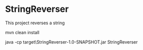# StringReverser

This project reverses a string

mvn clean install

java -cp target\StringReverser-1.0-SNAPSHOT.jar StringReverser